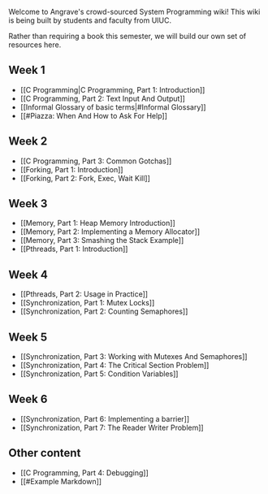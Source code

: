 Welcome to Angrave's crowd-sourced System Programming wiki!
This wiki is being built by students and faculty from UIUC.

Rather than requiring a book this semester, we will build our own set of resources here.


## Week 1
* [[C Programming|C Programming, Part 1:  Introduction]]
* [[C Programming, Part 2: Text Input And Output]]
* [[Informal Glossary of basic terms|#Informal Glossary]]
* [[#Piazza: When And How to Ask For Help]]

## Week 2
* [[C Programming, Part 3: Common Gotchas]]
* [[Forking, Part 1: Introduction]]
* [[Forking, Part 2: Fork, Exec, Wait Kill]]

## Week 3
* [[Memory, Part 1: Heap Memory Introduction]]
* [[Memory, Part 2: Implementing a Memory Allocator]]
* [[Memory, Part 3: Smashing the Stack Example]]
* [[Pthreads, Part 1: Introduction]]

## Week 4
* [[Pthreads, Part 2: Usage in Practice]]
* [[Synchronization, Part 1: Mutex Locks]]
* [[Synchronization, Part 2: Counting Semaphores]]

## Week 5
* [[Synchronization, Part 3: Working with Mutexes And Semaphores]]
* [[Synchronization, Part 4: The Critical Section Problem]]
* [[Synchronization, Part 5: Condition Variables]]

## Week 6
* [[Synchronization, Part 6: Implementing a barrier]]
* [[Synchronization, Part 7: The Reader Writer Problem]]


## Other content

* [[C Programming, Part 4: Debugging]]
* [[#Example Markdown]]











